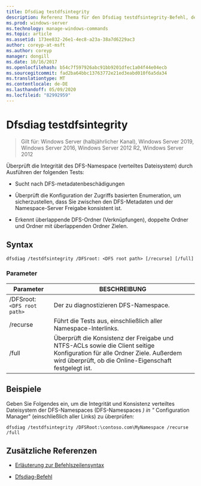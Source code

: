 ```yaml
---
title: Dfsdiag testdfsintegrity
description: Referenz Thema für den Dfsdiag testdfsintegrity-Befehl, der die Integrität des DFS-Namespace (verteiltes Dateisystem) überprüft.
ms.prod: windows-server
ms.technology: manage-windows-commands
ms.topic: article
ms.assetid: 173ee832-26e1-4ec8-a23a-38a7d6229ac3
author: coreyp-at-msft
ms.author: coreyp
manager: dongill
ms.date: 10/16/2017
ms.openlocfilehash: b54c7f597926abc91bb9201dfec1a04f44e04ecb
ms.sourcegitcommit: fad2ba64bbc13763772e21ed3eabd010f6a5da34
ms.translationtype: MT
ms.contentlocale: de-DE
ms.lasthandoff: 05/09/2020
ms.locfileid: "82992959"
---
```

# <a name="dfsdiag-testdfsintegrity"></a>Dfsdiag testdfsintegrity

> Gilt für: Windows Server (halbjährlicher Kanal), Windows Server 2019, Windows Server 2016, Windows Server 2012 R2, Windows Server 2012

Überprüft die Integrität des DFS-Namespace (verteiltes Dateisystem) durch Ausführen der folgenden Tests:

- Sucht nach DFS-metadatenbeschädigungen

- Überprüft die Konfiguration der Zugriffs basierten Enumeration, um sicherzustellen, dass Sie zwischen den DFS-Metadaten und der Namespace-Server Freigabe konsistent ist.

- Erkennt überlappende DFS-Ordner (Verknüpfungen), doppelte Ordner und Ordner mit überlappenden Ordner Zielen.

## <a name="syntax"></a>Syntax

```
dfsdiag /testdfsintegrity /DFSroot: <DFS root path> [/recurse] [/full]
```

### <a name="parameters"></a>Parameter

| Parameter | BESCHREIBUNG |
| --------- | ----------- |
| /DFSroot:`<DFS root path>` | Der zu diagnostizieren DFS-Namespace. |
| /recurse | Führt die Tests aus, einschließlich aller Namespace-Interlinks. |
| /full | Überprüft die Konsistenz der Freigabe und NTFS-ACLs sowie die Client seitige Konfiguration für alle Ordner Ziele. Außerdem wird überprüft, ob die Online-Eigenschaft festgelegt ist. |

## <a name="examples"></a>Beispiele

Geben Sie Folgendes ein, um die Integrität und Konsistenz verteiltes Dateisystem der DFS-Namespaces (DFS-Namespaces *) in "* Configuration Manager" (einschließlich aller Links) zu überprüfen:

```
dfsdiag /testdfsintegrity /DFSRoot:\contoso.com\MyNamespace /recurse /full
```

## <a name="additional-references"></a>Zusätzliche Referenzen

- [Erläuterung zur Befehlszeilensyntax](command-line-syntax-key.md)

- [Dfsdiag-Befehl](dfsdiag.md)
